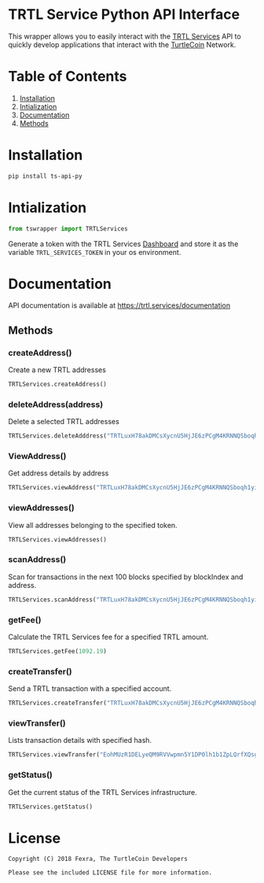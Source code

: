 # TRTL Service Python API Interface

This wrapper allows you to easily interact with the [TRTL Services](https://trtl.services) API to quickly develop applications that interact with the [TurtleCoin](https://turtlecoin.lol) Network.


# Table of Contents

1. [Installation](#installation)
2. [Intialization](#intialization)
3. [Documentation](#documentation)
  1. [Methods](#methods)

# Installation

```bash
pip install ts-api-py
```

# Intialization

```python
from tswrapper import TRTLServices

```

Generate a token with the TRTL Services [Dashboard](https://trtl.services) and store it as the variable ``TRTL_SERVICES_TOKEN`` in your os environment.


# Documentation

API documentation is available at https://trtl.services/documentation


## Methods

### createAddress()
Create a new TRTL addresses

```python
TRTLServices.createAddress()
```


### deleteAddress(address)
Delete a selected TRTL addresses

```python
TRTLServices.deleteAdddress("TRTLuxH78akDMCsXycnU5HjJE6zPCgM4KRNNQSboqh1yiTnvxuhNVUL9tK92j9kurSKdXVHFmjSRkaNBxM6Nb3G8eQGL7aj113A")
```


### ViewAddress()
Get address details by address
```python
TRTLServices.viewAddress("TRTLuxH78akDMCsXycnU5HjJE6zPCgM4KRNNQSboqh1yiTnvxuhNVUL9tK92j9kurSKdXVHFmjSRkaNBxM6Nb3G8eQGL7aj113A")
```


### viewAddresses()
View all addresses belonging to the specified token.

```python
TRTLServices.viewAddresses()
```


### scanAddress()
Scan for transactions in the next 100 blocks specified by blockIndex and address.

```python
TRTLServices.scanAddress("TRTLuxH78akDMCsXycnU5HjJE6zPCgM4KRNNQSboqh1yiTnvxuhNVUL9tK92j9kurSKdXVHFmjSRkaNBxM6Nb3G8eQGL7aj113A", 899093)
```


### getFee()
Calculate the TRTL Services fee for a specified TRTL amount.

```python
TRTLServices.getFee(1092.19)
```


### createTransfer()
Send a TRTL transaction with a specified account.

```python
TRTLServices.createTransfer("TRTLuxH78akDMCsXycnU5HjJE6zPCgM4KRNNQSboqh1yiTnvxuhNVUL9tK92j9kurSKdXVHFmjSRkaNBxM6Nb3G8eQGL7aj113A", "TRTLuzAzNs1E1RBFhteX56A5353vyHuSJ5AYYQfoN97PNbcMDvwQo4pUWHs7SYpuD9ThvA7AD3r742kwTmWh5o9WFaB9JXH8evP", 1000, 1)
```

### viewTransfer()
Lists transaction details with specified hash.

```python
TRTLServices.viewTransfer("EohMUzR1DELyeQM9RVVwpmn5Y1DP0lh1b1ZpLQrfXQsgtvGHnDdJSG31nX2yESYZ")
```


### getStatus()
Get the current status of the TRTL Services infrastructure.

```python
TRTLServices.getStatus()
```


# License

```
Copyright (C) 2018 Fexra, The TurtleCoin Developers

Please see the included LICENSE file for more information.
```